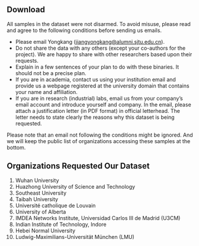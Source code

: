 ## Download

All samples in the dataset were not disarmed. To avoid misuse, please read and agree to the following conditions before sending us emails.

- Please email Yongkang (jiangyongkang@alumni.sjtu.edu.cn).
- Do not share the data with any others (except your co-authors for the project). We are happy to share with other researchers based upon their requests.
- Explain in a few sentences of your plan to do with these binaries. It should not be a precise plan.
- If you are in academia, contact us using your institution email and provide us a webpage registered at the university domain that contains your name and affiliation.
- If you are in research (industrial) labs, email us from your company’s email account and introduce yourself and company. In the email, please attach a justification letter (in PDF format) in official letterhead. The letter needs to state clearly the reasons why this dataset is being requested.

Please note that an email not following the conditions might be ignored. And we will keep the public list of organizations accessing these samples at the bottom.


## Organizations Requested Our Dataset

1. Wuhan University
2. Huazhong University of Science and Technology
3. Southeast University
4. Taibah University
5. Université catholique de Louvain
6. University of Alberta
7. IMDEA Networks Institute, Universidad Carlos III de Madrid (U3CM)
8. Indian Institute of Technology, Indore
9. Hebei Normal University
10. Ludwig-Maximilians-Universität München (LMU)
